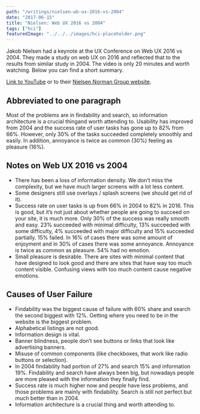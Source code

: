 ```yaml
---
path: "/writings/nielsen-wb-ux-2016-vs-2004"
date: "2017-06-15"
title: "Nielsen: Web UX 2016 vs 2004"
tags: ["hci"]
featuredImage: "../../../images/hci-placeholder.png"
---
```

Jakob Nielsen had a keynote at the UX Conference on Web UX 2016 vs 2004. They made a study on web UX on 2016 and reflected that to the results from similar study in 2004. The video is only 20 minutes and worth watching. Below you can find a short summary.

[Link to YouTube](https://www.youtube.com/watch?v=xKOlga_xkKA) or to their [Nielsen Norman Group website](https://www.nngroup.com/news/item/keynote/).

## Abbreviated to one paragraph

Most of the problems are in findability and search, so information architecture is a crucial thingand worth attending to. Usability has improved from 2004 and the success rate of user tasks has gone up to 82% from 66%. However, only 30% of the tasks succeeded completely smoothly and easily. In addition, annoyance is twice as common (30%) feeling as pleasure (16%).

## Notes on Web UX 2016 vs 2004

- There has been a loss of information density. We don’t miss the complexity, but we have much larger screens with a lot less content.
- Some designers still use overlays / splash screens (we should get rid of it).
- Success rate on user tasks is up from 66% in 2004 to 82% in 2016.
This is good, but it’s not just about whether people are going to succeed on your site, it is much more.
Only 30% of the success was really smooth and easy. 23% succeeded with minimal difficulty, 13% succeeded with some difficulty, 4% succeeded with major difficulty and 15% succeeded partially. 15% failed.
In 16% of cases there was some amount of enjoyment and in 30% of cases there was some annoyance. Annoyance is twice as common as pleasure. 54% had no emotion.
- Small pleasure is desirable.
There are sites with minimal content that have designed to look good and there are sites that have way too much content visible. Confusing views with too much content cause negative emotions.

## Causes of User Failure
- Findability was the biggest cause of failure with 60% share and search the second biggest with 12%. Getting where you need to be in the website is the biggest problem.
- Alphabetical listings are not good.
- Information design is vital.
- Banner blindness, people don’t see buttons or links that look like advertising banners.
- Misuse of common components (like checkboxes, that work like radio buttons or selection).
- In 2004 findability had portion of 27% and search 15% and information 19%. Findability and search have always been big, but nowadays people are more pleased with the information they finally find.
- Success rate is much higher now and people have less problems, and those problems are mainly with findability. Search is still not perfect but much better than in 2004.
- Information architecture is a crucial thing and worth attending to.
